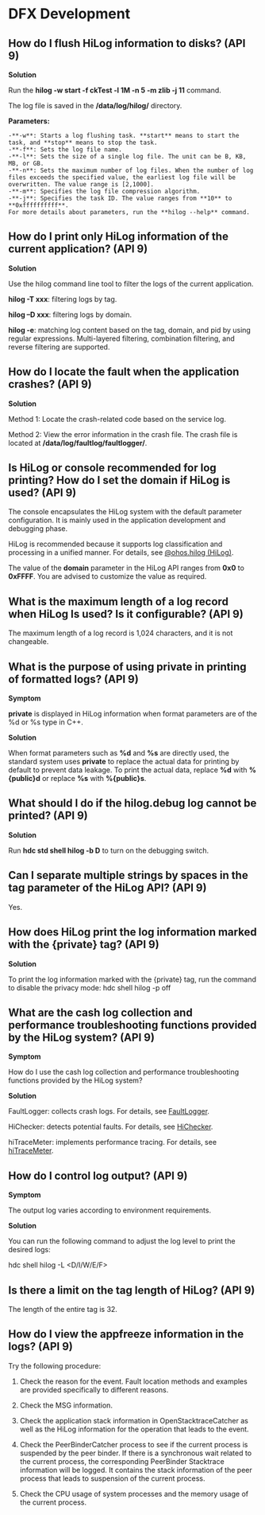 # DFX Development


## How do I flush HiLog information to disks? (API 9)

**Solution**

Run the **hilog -w start -f ckTest -l 1M -n 5 -m zlib -j 11** command.

The log file is saved in the **/data/log/hilog/** directory.

**Parameters:**

```
-**-w**: Starts a log flushing task. **start** means to start the task, and **stop** means to stop the task.
-**-f**: Sets the log file name.
-**-l**: Sets the size of a single log file. The unit can be B, KB, MB, or GB.
-**-n**: Sets the maximum number of log files. When the number of log files exceeds the specified value, the earliest log file will be overwritten. The value range is [2,1000].
-**-m**: Specifies the log file compression algorithm.
-**-j**: Specifies the task ID. The value ranges from **10** to **0xffffffffff**.
For more details about parameters, run the **hilog --help** command.
```


## How do I print only HiLog information of the current application? (API 9)

**Solution**

Use the hilog command line tool to filter the logs of the current application.

**hilog -T xxx**: filtering logs by tag.

**hilog –D xxx**: filtering logs by domain.

**hilog -e**: matching log content based on the tag, domain, and pid by using regular expressions. Multi-layered filtering, combination filtering, and reverse filtering are supported.


## How do I locate the fault when the application crashes? (API 9)

**Solution**

Method 1: Locate the crash-related code based on the service log.

Method 2: View the error information in the crash file. The crash file is located at **/data/log/faultlog/faultlogger/**.


## Is HiLog or console recommended for log printing? How do I set the domain if HiLog is used? (API 9)

The console encapsulates the HiLog system with the default parameter configuration. It is mainly used in the application development and debugging phase.

HiLog is recommended because it supports log classification and processing in a unified manner. For details, see [@ohos.hilog (HiLog)](../reference/apis/js-apis-hilog.md).

The value of the **domain** parameter in the HiLog API ranges from **0x0** to **0xFFFF**. You are advised to customize the value as required.


## What is the maximum length of a log record when HiLog Is used? Is it configurable? (API 9)

The maximum length of a log record is 1,024 characters, and it is not changeable.


## What is the purpose of using private in printing of formatted logs? (API 9)

**Symptom**

**private** is displayed in HiLog information when format parameters are of the %d or %s type in C++.

**Solution**

When format parameters such as **%d** and **%s** are directly used, the standard system uses **private** to replace the actual data for printing by default to prevent data leakage. To print the actual data, replace **%d** with **%{public}d** or replace **%s** with **%{public}s**.


## What should I do if the hilog.debug log cannot be printed? (API 9)

**Solution**

Run **hdc std shell hilog -b D** to turn on the debugging switch.


## Can I separate multiple strings by spaces in the tag parameter of the HiLog API? (API 9)

Yes.


## How does HiLog print the log information marked with the \{private\} tag? (API 9)

**Solution**

To print the log information marked with the \{private\} tag, run the command to disable the privacy mode: hdc shell hilog -p off


## What are the cash log collection and performance troubleshooting functions provided by the HiLog system? (API 9)

**Symptom**

How do I use the cash log collection and performance troubleshooting functions provided by the HiLog system?

**Solution**

FaultLogger: collects crash logs. For details, see [FaultLogger](../reference/apis/js-apis-faultLogger.md).

HiChecker: detects potential faults. For details, see [HiChecker](../reference/apis/js-apis-hichecker.md).

hiTraceMeter: implements performance tracing. For details, see [hiTraceMeter](../reference/apis/js-apis-hitracemeter.md).


## How do I control log output? (API 9)

**Symptom**

The output log varies according to environment requirements.

**Solution**

You can run the following command to adjust the log level to print the desired logs:  

hdc shell hilog -L &lt;D/I/W/E/F&gt;


## Is there a limit on the tag length of HiLog? (API 9)

The length of the entire tag is 32.


## How do I view the appfreeze information in the logs? (API 9)

Try the following procedure:

1. Check the reason for the event. Fault location methods and examples are provided specifically to different reasons.

2. Check the MSG information.

3. Check the application stack information in OpenStacktraceCatcher as well as the HiLog information for the operation that leads to the event.

4. Check the PeerBinderCatcher process to see if the current process is suspended by the peer binder. If there is a synchronous wait related to the current process, the corresponding PeerBinder Stacktrace information will be logged. It contains the stack information of the peer process that leads to suspension of the current process.

5. Check the CPU usage of system processes and the memory usage of the current process.
